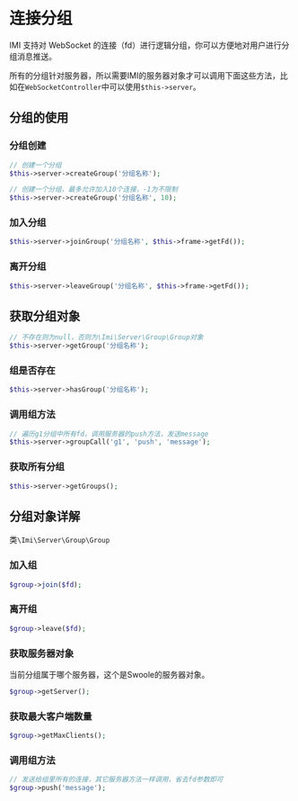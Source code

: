 # 连接分组

IMI 支持对 WebSocket 的连接（fd）进行逻辑分组，你可以方便地对用户进行分组消息推送。

所有的分组针对服务器，所以需要IMI的服务器对象才可以调用下面这些方法，比如在`WebSocketController`中可以使用`$this->server`。

## 分组的使用

### 分组创建

```php
// 创建一个分组
$this->server->createGroup('分组名称');

// 创建一个分组，最多允许加入10个连接，-1为不限制
$this->server->createGroup('分组名称', 10);
```

### 加入分组

```php
$this->server->joinGroup('分组名称', $this->frame->getFd());
```

### 离开分组

```php
$this->server->leaveGroup('分组名称', $this->frame->getFd());
```

## 获取分组对象

```php
// 不存在则为null，否则为\Imi\Server\Group\Group对象
$this->server->getGroup('分组名称');
```

### 组是否存在

```php
$this->server->hasGroup('分组名称');
```

### 调用组方法

```php
// 遍历g1分组中所有fd，调用服务器的push方法，发送message
$this->server->groupCall('g1', 'push', 'message');
```

### 获取所有分组

```php
$this->server->getGroups();
```

## 分组对象详解

类`\Imi\Server\Group\Group`

### 加入组

```php
$group->join($fd);
```

### 离开组

```php
$group->leave($fd);
```

### 获取服务器对象

当前分组属于哪个服务器，这个是Swoole的服务器对象。

```php
$group->getServer();
```

### 获取最大客户端数量

```php
$group->getMaxClients();
```

### 调用组方法

```php
// 发送给组里所有的连接，其它服务器方法一样调用，省去fd参数即可
$group->push('message');
```